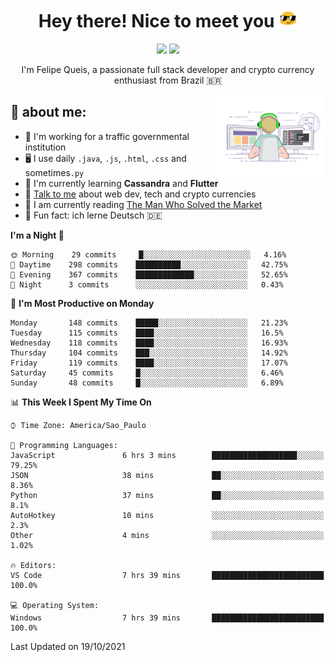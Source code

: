 
<h1 align="center">Hey there! Nice to meet you <img src="assets/sunglasses.gif" width="30"/></h1>

<p align="center">
  <a href="https://www.linkedin.com/in/fqueis"><img src="https://img.shields.io/badge/-LinkedIn-blue?style=flat&logo=Linkedin&logoColor=white" /></a>
  <a href="mailto:fqueis@gmail.com"><img src="https://img.shields.io/badge/-Gmail-c14438?style=flat&logo=Gmail&logoColor=white" /></a>
</p>

<p align="center">I'm Felipe Queis, a passionate full stack developer and crypto currency enthusiast from Brazil 🇧🇷</p>

<img width="35%" align="right" alt="fqueis" src="assets/profile.gif" /></p>

## 🤵 about me:

- 🏢 I'm working for a traffic governmental institution
- 🖥️ I use daily `.java`, `.js`, `.html`, `.css` and sometimes`.py`
- 🌱 I'm currently learning **Cassandra** and **Flutter**
- 💬 [Talk to me](https://github.com/fqueis/fqueis/discussions) about web dev, tech and crypto currencies
- 📖 I am currently reading [The Man Who Solved the Market](https://amzn.com/073521798X)
- 💭 Fun fact: ich lerne Deutsch 🇩🇪

<!--START_SECTION:waka-->
**I'm a Night 🦉** 

```text
🌞 Morning    29 commits     █░░░░░░░░░░░░░░░░░░░░░░░░   4.16% 
🌆 Daytime    298 commits    ██████████░░░░░░░░░░░░░░░   42.75% 
🌃 Evening    367 commits    █████████████░░░░░░░░░░░░   52.65% 
🌙 Night      3 commits      ░░░░░░░░░░░░░░░░░░░░░░░░░   0.43%

```
📅 **I'm Most Productive on Monday** 

```text
Monday       148 commits    █████░░░░░░░░░░░░░░░░░░░░   21.23% 
Tuesday      115 commits    ████░░░░░░░░░░░░░░░░░░░░░   16.5% 
Wednesday    118 commits    ████░░░░░░░░░░░░░░░░░░░░░   16.93% 
Thursday     104 commits    ███░░░░░░░░░░░░░░░░░░░░░░   14.92% 
Friday       119 commits    ████░░░░░░░░░░░░░░░░░░░░░   17.07% 
Saturday     45 commits     █░░░░░░░░░░░░░░░░░░░░░░░░   6.46% 
Sunday       48 commits     █░░░░░░░░░░░░░░░░░░░░░░░░   6.89%

```


📊 **This Week I Spent My Time On** 

```text
⌚︎ Time Zone: America/Sao_Paulo

💬 Programming Languages: 
JavaScript               6 hrs 3 mins        ███████████████████░░░░░░   79.25% 
JSON                     38 mins             ██░░░░░░░░░░░░░░░░░░░░░░░   8.36% 
Python                   37 mins             ██░░░░░░░░░░░░░░░░░░░░░░░   8.1% 
AutoHotkey               10 mins             ░░░░░░░░░░░░░░░░░░░░░░░░░   2.3% 
Other                    4 mins              ░░░░░░░░░░░░░░░░░░░░░░░░░   1.02%

🔥 Editors: 
VS Code                  7 hrs 39 mins       █████████████████████████   100.0%

💻 Operating System: 
Windows                  7 hrs 39 mins       █████████████████████████   100.0%

```


 Last Updated on 19/10/2021
<!--END_SECTION:waka-->
